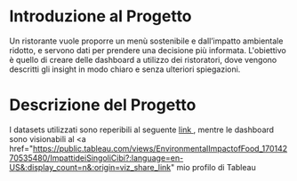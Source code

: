 # Introduzione al Progetto

Un ristorante vuole proporre un menù sostenibile e dall’impatto ambientale ridotto, e servono dati per prendere una decisione più informata.
L'obiettivo è quello di creare delle dashboard a utilizzo dei ristoratori, dove vengono descritti gli insight in modo chiaro e senza ulteriori spiegazioni. 


# Descrizione del Progetto

I datasets utilizzati sono reperibili al seguente <a href="https://ourworldindata.org/food-choice-vs-eating-local"> link </a>, 
mentre le dashboard sono visionabili al <a href="https://public.tableau.com/views/EnvironmentalImpactofFood_17014270535480/ImpattideiSingoliCibi?:language=en-US&:display_count=n&:origin=viz_share_link" mio profilo di Tableau </a>
